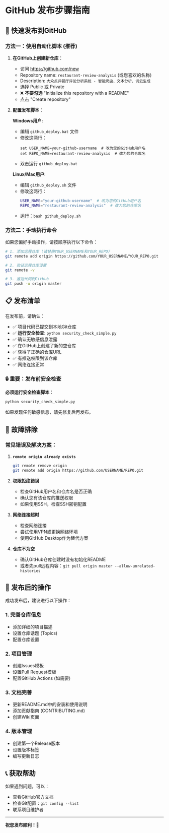 # GitHub 发布步骤指南

## 🚀 快速发布到GitHub

### 方法一：使用自动化脚本 (推荐)

1. **在GitHub上创建新仓库**：
   - 访问 https://github.com/new
   - Repository name: `restaurant-review-analysis` (或您喜欢的名称)
   - Description: `大众点评餐厅评论分析系统 - 智能爬虫、文本分析、词云生成`
   - 选择 Public 或 Private
   - ❌ **不要勾选** "Initialize this repository with a README"
   - 点击 "Create repository"

2. **配置发布脚本**：

   **Windows用户**:
   - 编辑 `github_deploy.bat` 文件
   - 修改这两行：
     ```batch
     set USER_NAME=your-github-username  # 改为您的GitHub用户名
     set REPO_NAME=restaurant-review-analysis  # 改为您的仓库名
     ```
   - 双击运行 `github_deploy.bat`

   **Linux/Mac用户**:
   - 编辑 `github_deploy.sh` 文件
   - 修改这两行：
     ```bash
     USER_NAME="your-github-username"  # 改为您的GitHub用户名
     REPO_NAME="restaurant-review-analysis"  # 改为您的仓库名
     ```
   - 运行：`bash github_deploy.sh`

### 方法二：手动执行命令

如果您偏好手动操作，请按顺序执行以下命令：

```bash
# 1. 添加远程仓库 (请替换YOUR_USERNAME和YOUR_REPO)
git remote add origin https://github.com/YOUR_USERNAME/YOUR_REPO.git

# 2. 验证远程仓库设置
git remote -v

# 3. 推送代码到GitHub
git push -u origin master
```

## 📋 发布清单

在发布前，请确认：

- ✅ 项目代码已提交到本地Git仓库
- ✅ **运行安全检查**: `python security_check_simple.py`
- ✅ 确认无敏感信息泄露
- ✅ 在GitHub上创建了新的空仓库
- ✅ 获得了正确的仓库URL
- ✅ 有推送权限到该仓库
- ✅ 网络连接正常

### 🔒 重要：发布前安全检查

**必须运行安全检查脚本**：
```bash
python security_check_simple.py
```

如果发现任何敏感信息，请先修复后再发布。

## 🔧 故障排除

### 常见错误及解决方案：

1. **`remote origin already exists`**
   ```bash
   git remote remove origin
   git remote add origin https://github.com/USERNAME/REPO.git
   ```

2. **权限拒绝错误**
   - 检查GitHub用户名和仓库名是否正确
   - 确认您有该仓库的推送权限
   - 如果使用SSH，检查SSH密钥配置

3. **网络连接超时**
   - 检查网络连接
   - 尝试使用VPN或更换网络环境
   - 使用GitHub Desktop作为替代方案

4. **仓库不为空**
   - 确认GitHub仓库创建时没有初始化README
   - 或者先pull远程内容：`git pull origin master --allow-unrelated-histories`

## 🎯 发布后的操作

成功发布后，建议进行以下操作：

### 1. 完善仓库信息
- 添加详细的项目描述
- 设置仓库话题 (Topics)
- 配置仓库设置

### 2. 项目管理
- 创建Issues模板
- 设置Pull Request模板
- 配置GitHub Actions (如需要)

### 3. 文档完善
- 更新README.md中的安装和使用说明
- 添加贡献指南 (CONTRIBUTING.md)
- 创建Wiki页面

### 4. 版本管理
- 创建第一个Release版本
- 设置版本标签
- 编写更新日志

## 📞 获取帮助

如果遇到问题，可以：
- 查看GitHub官方文档
- 检查Git配置：`git config --list`
- 联系项目维护者

---

**祝您发布顺利！🎉**